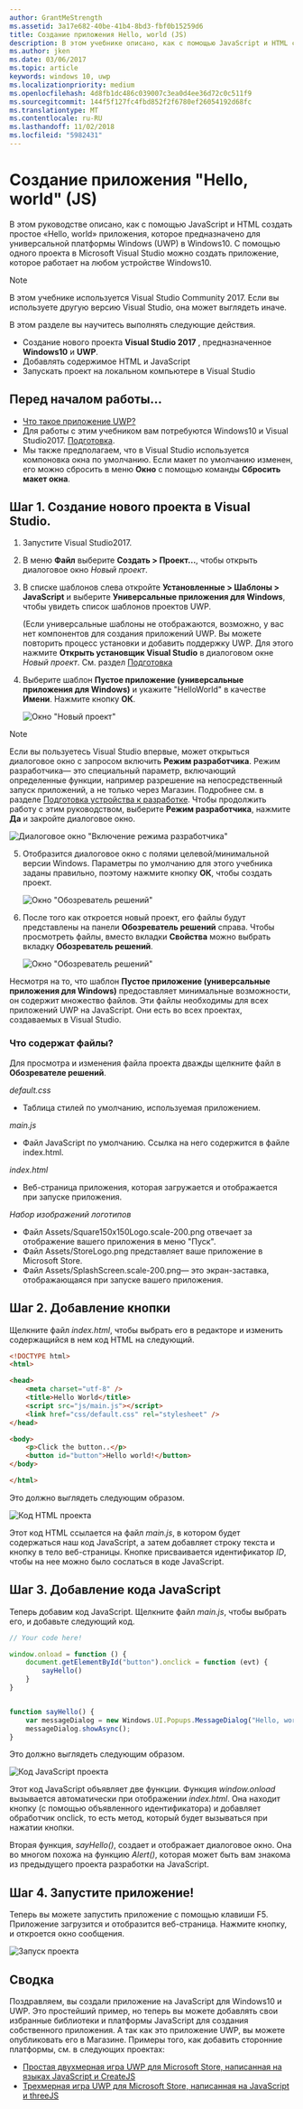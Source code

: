 ```yaml
---
author: GrantMeStrength
ms.assetid: 3a17e682-40be-41b4-8bd3-fbf0b15259d6
title: Создание приложения Hello, world (JS)
description: В этом учебнике описано, как с помощью JavaScript и HTML создать простое приложение & \#0034; Hello, world & \#0034; приложение, которое предназначено для универсальной платформы Windows (UWP) в Windows10.
ms.author: jken
ms.date: 03/06/2017
ms.topic: article
keywords: windows 10, uwp
ms.localizationpriority: medium
ms.openlocfilehash: 4d8fb1dc486c039007c3ea0d4ee36d72c0c511f9
ms.sourcegitcommit: 144f5f127fc4fbd852f2f6780ef26054192d68fc
ms.translationtype: MT
ms.contentlocale: ru-RU
ms.lasthandoff: 11/02/2018
ms.locfileid: "5982431"
---
```

# <a name="create-a-hello-world-app-js"></a>Создание приложения "Hello, world" (JS)

В этом руководстве описано, как с помощью JavaScript и HTML создать простое «Hello, world» приложения, которое предназначено для универсальной платформы Windows (UWP) в Windows10. С помощью одного проекта в Microsoft Visual Studio можно создать приложение, которое работает на любом устройстве Windows10.

> [!NOTE]
> В этом учебнике используется Visual Studio Community 2017. Если вы используете другую версию Visual Studio, она может выглядеть иначе.


В этом разделе вы научитесь выполнять следующие действия.

-   Создание нового проекта **Visual Studio 2017** , предназначенное **Windows10** и **UWP**.
-   Добавлять содержимое HTML и JavaScript
-   Запускать проект на локальном компьютере в Visual Studio

## <a name="before-you-start"></a>Перед началом работы...

-   [Что такое приложение UWP?](universal-application-platform-guide.md)
-   Для работы с этим учебником вам потребуются Windows10 и Visual Studio2017. [Подготовка](get-set-up.md).
-   Мы также предполагаем, что в Visual Studio используется компоновка окна по умолчанию. Если макет по умолчанию изменен, его можно сбросить в меню **Окно** с помощью команды **Сбросить макет окна**.

## <a name="step-1-create-a-new-project-in-visual-studio"></a>Шаг 1. Создание нового проекта в Visual Studio.

1.  Запустите Visual Studio2017.

2.  В меню **Файл** выберите **Создать > Проект...**, чтобы открыть диалоговое окно *Новый проект*.

3.  В списке шаблонов слева откройте **Установленные > Шаблоны > JavaScript** и выберите **Универсальные приложения для Windows**, чтобы увидеть список шаблонов проектов UWP.

    (Если универсальные шаблоны не отображаются, возможно, у вас нет компонентов для создания приложений UWP. Вы можете повторить процесс установки и добавить поддержку UWP. Для этого нажмите **Открыть установщик Visual Studio** в диалоговом окне *Новый проект*. См. раздел [Подготовка](get-set-up.md)

4.  Выберите шаблон **Пустое приложение (универсальные приложения для Windows)** и укажите "HelloWorld" в качестве **Имени**. Нажмите кнопку **ОК**.

    ![Окно "Новый проект"](images/win10-js-01.png)

> [!NOTE]
> Если вы пользуетесь Visual Studio впервые, может открыться диалоговое окно с запросом включить **Режим разработчика**. Режим разработчика— это специальный параметр, включающий определенные функции, например разрешение на непосредственный запуск приложений, а не только через Магазин. Подробнее см. в разделе [Подготовка устройства к разработке](enable-your-device-for-development.md). Чтобы продолжить работу с этим руководством, выберите **Режим разработчика**, нажмите **Да** и закройте диалоговое окно.

 ![Диалоговое окно "Включение режима разработчика"](images/win10-cs-00.png)

5.  Отобразится диалоговое окно с полями целевой/минимальной версии Windows. Параметры по умолчанию для этого учебника заданы правильно, поэтому нажмите кнопку **ОК**, чтобы создать проект.

    ![Окно "Обозреватель решений"](images/win10-cs-02.png)

6.  После того как откроется новый проект, его файлы будут представлены на панели **Обозреватель решений** справа. Чтобы просмотреть файлы, вместо вкладки **Свойства** можно выбрать вкладку **Обозреватель решений**.

    ![Окно "Обозреватель решений"](images/win10-js-02.png)

Несмотря на то, что шаблон **Пустое приложение (универсальные приложения для Windows)** предоставляет минимальные возможности, он содержит множество файлов. Эти файлы необходимы для всех приложений UWP на JavaScript. Они есть во всех проектах, создаваемых в Visual Studio.


### <a name="whats-in-the-files"></a>Что содержат файлы?

Для просмотра и изменения файла проекта дважды щелкните файл в **Обозревателе решений**. 

*default.css*

-  Таблица стилей по умолчанию, используемая приложением.

*main.js*

- Файл JavaScript по умолчанию. Ссылка на него содержится в файле index.html.

*index.html*

- Веб-страница приложения, которая загружается и отображается при запуске приложения.

*Набор изображений логотипов*
-   Файл Assets/Square150x150Logo.scale-200.png отвечает за отображение вашего приложения в меню "Пуск".
-   Файл Assets/StoreLogo.png представляет ваше приложение в Microsoft Store.
-   Файл Assets/SplashScreen.scale-200.png— это экран-заставка, отображающаяся при запуске вашего приложения.

## <a name="step-2-adding-a-button"></a>Шаг 2. Добавление кнопки

Щелкните файл *index.html*, чтобы выбрать его в редакторе и изменить содержащийся в нем код HTML на следующий.

```html
<!DOCTYPE html>
<html>

<head>
    <meta charset="utf-8" />
    <title>Hello World</title>
    <script src="js/main.js"></script>
    <link href="css/default.css" rel="stylesheet" />
</head>

<body>
    <p>Click the button..</p>
    <button id="button">Hello world!</button>
</body>

</html>
```

Это должно выглядеть следующим образом.

 ![Код HTML проекта](images/win10-js-03.png)

Этот код HTML ссылается на файл *main.js*, в котором будет содержаться наш код JavaScript, а затем добавляет строку текста и кнопку в тело веб-страницы. Кнопке присваивается идентификатор *ID*, чтобы на нее можно было сослаться в коде JavaScript.


## <a name="step-3-adding-some-javascript"></a>Шаг 3. Добавление кода JavaScript

Теперь добавим код JavaScript. Щелкните файл *main.js*, чтобы выбрать его, и добавьте следующий код.

```javascript
// Your code here!

window.onload = function () {
    document.getElementById("button").onclick = function (evt) {
        sayHello()
    }
}


function sayHello() {
    var messageDialog = new Windows.UI.Popups.MessageDialog("Hello, world!", "Alert");
    messageDialog.showAsync();
}

```

Это должно выглядеть следующим образом.

 ![Код JavaScript проекта](images/win10-js-04.png)

Этот код JavaScript объявляет две функции. Функция *window.onload* вызывается автоматически при отображении *index.html*. Она находит кнопку (с помощью объявленного идентификатора) и добавляет обработчик onclick, то есть метод, который будет вызываться при нажатии кнопки.

Вторая функция, *sayHello()*, создает и отображает диалоговое окно. Она во многом похожа на функцию *Alert()*, которая может быть вам знакома из предыдущего проекта разработки на JavaScript.


## <a name="step-4-run-the-app"></a>Шаг 4. Запустите приложение!

Теперь вы можете запустить приложение с помощью клавиши F5. Приложение загрузится и отобразится веб-страница. Нажмите кнопку, и откроется окно сообщения.

 ![Запуск проекта](images/win10-js-05.png)



## <a name="summary"></a>Сводка


Поздравляем, вы создали приложение на JavaScript для Windows10 и UWP. Это простейший пример, но теперь вы можете добавлять свои избранные библиотеки и платформы JavaScript для создания собственного приложения. А так как это приложение UWP, вы можете опубликовать его в Магазине. Примеры того, как добавить сторонние платформы, см. в следующих проектах:

* [Простая двухмерная игра UWP для Microsoft Store, написанная на языках JavaScript и CreateJS](get-started-tutorial-game-js2d.md)
* [Трехмерная игра UWP для Microsoft Store, написанная на JavaScript и threeJS](get-started-tutorial-game-js3d.md)


